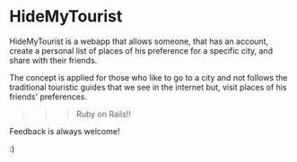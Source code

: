 # HideMyTourist

HideMyTourist is a webapp that allows someone, that has an account, create a personal 
list of places of his preference for a specific city, and share with their friends.

The concept is applied for those who like to go to a city and not follows the traditional 
touristic guides that we see in the internet but, visit places of his friends' preferences.

>>> Ruby on Rails!! 

Feedback is always welcome!

:) 
